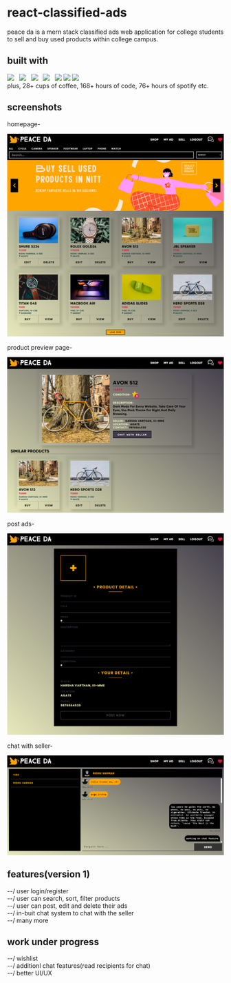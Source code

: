 # react-classified-ads
peace da is a mern stack classified ads web application for college students to sell and buy used products within college campus.
## built with

<div>
  <div>
     <img width="48" src="https://res.cloudinary.com/rpharshavarthan/image/upload/v1625246667/icons/react_dnokcd.png"/>&nbsp;&nbsp;
     <img width="44" src="https://res.cloudinary.com/rpharshavarthan/image/upload/v1625247110/icons/nodejs-icon_nm0snf.svg"/>&nbsp;&nbsp;
     <img width="48" src="https://res.cloudinary.com/rpharshavarthan/image/upload/v1625247687/icons/express_gd10lx.png"/>&nbsp;&nbsp;
     <img width="48" src="https://res.cloudinary.com/rpharshavarthan/image/upload/v1625248111/icons/mongodb-removebg-preview_hdqvn6.png"/>&nbsp;&nbsp;
     <img width="50" src="https://res.cloudinary.com/rpharshavarthan/image/upload/v1625247243/icons/Socket-io_wnovdl.svg"/>
     <img width="58" src="https://img.icons8.com/doodle/96/000000/tea--v1.png"/>
     <img width="52" src="https://img.icons8.com/doodle/480/000000/spotify.png"/>
  </div>
  plus, 28+ cups of coffee, 168+ hours of code, 76+ hours of spotify etc.
</div>

## screenshots
homepage-

![homepage](./assets/Homepage.png)

product preview page-

![product preview](./assets/Product-Preview.png)

post ads-

![post ads](./assets/Post-Ad.png)

chat with seller-

![chat with seller](./assets/Chat.png)

## features(version 1)

<div>
--/ user login/register
</div>
<div>
--/ user can search, sort, filter products
</div>
<div>
--/ user can post, edit and delete their ads
</div>
<div>
--/ in-buit chat system to chat with the seller
</div>
<div>
--/ many more
</div>

## work under progress

<div>
--/ wishlist
</div>
<div>
--/ additionl chat features(read recipients for chat)
</div>
<div>
--/ better UI/UX
</div>


